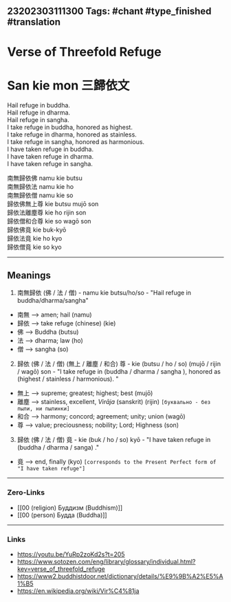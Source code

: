 23202303111300
Tags: #chant #type_finished #translation 
---
# Verse of Threefold Refuge 
# San kie mon 三歸依文

Hail refuge in buddha.  
Hail refuge in dharma.  
Hail refuge in sangha.  
I take refuge in buddha, honored as highest.  
I take refuge in dharma, honored as stainless.  
I take refuge in sangha, honored as harmonious.  
I have taken refuge in buddha.  
I have taken refuge in dharma.  
I have taken refuge in sangha.  

南無歸依佛           namu kie butsu    
南無歸依法           namu kie ho    
南無歸依僧           namu kie so    
歸依佛無上尊       kie butsu mujō son    
歸依法離塵尊       kie ho rijin son    
歸依僧和合尊       kie so wagō son    
歸依佛竟              kie buk-kyō    
歸依法竟              kie ho kyo    
歸依僧竟              kie so kyo    

---

## Meanings

1. 南無歸依 (佛 / 法 / 僧) - namu kie butsu/ho/so - "Hail refuge in buddha/dharma/sangha"

 - 南無 —> amen; hail (namu)
 - 歸依 —> take refuge (chinese) (kie)
 - 佛 —> Buddha (butsu)
 - 法 —> dharma; law (ho)
 - 僧 —> sangha (so)


2. 歸依 (佛 / 法 / 僧) (無上 / 離塵 / 和合) 尊 - kie (butsu / ho / so) (mujō / rijin / wagō) son - "I take refuge in (buddha / dharma / sangha ), honored as (highest / stainless / harmonious). "

 - 無上  —> supreme; greatest; highest; best (mujō)
 - 離塵 —> stainless, excellent, *Virāja* (sanskrit) (rijin) `[буквально - без пыли, ни пылинки]`  
 - 和合 —> harmony; concord; agreement; unity; union (wagō)
 - 尊 —> value; preciousness; nobility; Lord; Highness (son)


3. 歸依 (佛 / 法 / 僧) 竟 - kie (buk / ho / so) kyō - "I have taken refuge in (buddha / dharma / sanga) ."

 - 竟 —> end, finally (kyo) `[corresponds to the Present Perfect form of "I have taken refuge"]`

---
### Zero-Links
- [[00 (religion) Буддизм (Buddhism)]]
- [[00 (person) Будда (Buddha)]]
---
### Links
- https://youtu.be/YuRp2zoKd2s?t=205
- https://www.sotozen.com/eng/library/glossary/individual.html?key=verse_of_threefold_refuge
- https://www2.buddhistdoor.net/dictionary/details/%E9%9B%A2%E5%A1%B5
- https://en.wikipedia.org/wiki/Vir%C4%81ja


